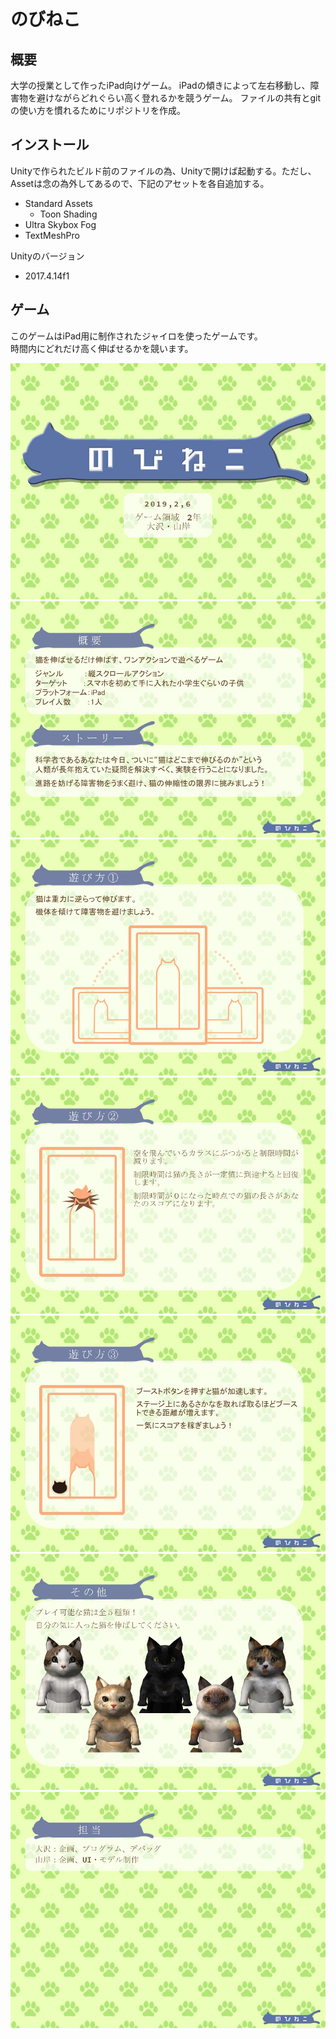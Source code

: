 # のびねこ

## 概要
大学の授業として作ったiPad向けゲーム。
iPadの傾きによって左右移動し、障害物を避けながらどれぐらい高く登れるかを競うゲーム。
ファイルの共有とgitの使い方を慣れるためにリポジトリを作成。

## インストール
Unityで作られたビルド前のファイルの為、Unityで開けば起動する。ただし、Assetは念の為外してあるので、下記のアセットを各自追加する。

- Standard Assets
  - Toon Shading
- Ultra Skybox Fog
- TextMeshPro

Unityのバージョン
- 2017.4.14f1

## ゲーム
このゲームはiPad用に制作されたジャイロを使ったゲームです。  
時間内にどれだけ高く伸ばせるかを競います。  

![スライド１](https://github.com/kanzakiSho5/nobineko/blob/master/mdimg/img1.JPG?raw=true)
![スライド２](https://github.com/kanzakiSho5/nobineko/blob/master/mdimg/img2.JPG?raw=true)
![スライド３](https://github.com/kanzakiSho5/nobineko/blob/master/mdimg/img3.JPG?raw=true)
![スライド４](https://github.com/kanzakiSho5/nobineko/blob/master/mdimg/img4.JPG?raw=true)
![スライド５](https://github.com/kanzakiSho5/nobineko/blob/master/mdimg/img5.JPG?raw=true)
![スライド６](https://github.com/kanzakiSho5/nobineko/blob/master/mdimg/img6.JPG?raw=true)
![スライド７](https://github.com/kanzakiSho5/nobineko/blob/master/mdimg/img7.JPG?raw=true)
